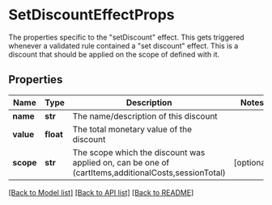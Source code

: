 # SetDiscountEffectProps

The properties specific to the \"setDiscount\" effect. This gets triggered whenever a validated rule contained a \"set discount\" effect. This is a discount that should be applied on the scope of defined with it.
## Properties
Name | Type | Description | Notes
------------ | ------------- | ------------- | -------------
**name** | **str** | The name/description of this discount | 
**value** | **float** | The total monetary value of the discount | 
**scope** | **str** | The scope which the discount was applied on, can be one of (cartItems,additionalCosts,sessionTotal) | [optional] 

[[Back to Model list]](../README.md#documentation-for-models) [[Back to API list]](../README.md#documentation-for-api-endpoints) [[Back to README]](../README.md)


